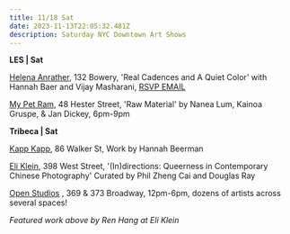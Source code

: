 ```yaml
---
title: 11/18 Sat
date: 2023-11-13T22:05:32.481Z
description: Saturday NYC Downtown Art Shows
---
```

**L﻿ES | Sat**

[Helena Anrather](https://helenaanrather.com/exhibition/real-cadences-and-a-quiet-color/), 132 Bowery, 'Real Cadences and A Quiet Color' with Hannah Baer and Vijay Masharani, [RSVP EMAIL](<RSVP to rsvp@a–company.com>)

[My Pet Ram](https://www.mypetram.com/raw-material), 48 Hester Street, 'Raw Material' by Nanea Lum, Kainoa Gruspe, & Jan Dickey, 6pm-9pm

**T﻿ribeca | Sat**

[Kapp Kapp](https://www.kappkapp.com/), 86 Walker St, Work by Hannah Beerman

[Eli Klein](http://www.galleryek.com/exhibitions/in-directions-queerness-in-chinese-contemporary-photography), 398 West Street, '(In)directions: Queerness in Contemporary Chinese Photography' Curated by Phil Zheng Cai and Douglas Ray

[Open Studios](https://oliviagossettcooper.com/tribeca-open-art-studios-2023) , 369 & 373 Broadway, 12pm-6pm, dozens of artists across several spaces!

*F﻿eatured work above by Ren Hang at Eli Klein*